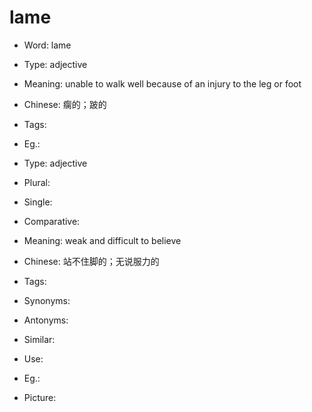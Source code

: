 # lame

- Word: lame

- Type: adjective
- Meaning: unable to walk well because of an injury to the leg or foot
- Chinese: 瘸的；跛的
- Tags: 
- Eg.: 

- Type: adjective
- Plural: 
- Single: 
- Comparative: 
- Meaning: weak and difficult to believe
- Chinese: 站不住脚的；无说服力的
- Tags: 
- Synonyms: 
- Antonyms: 
- Similar: 
- Use: 
- Eg.: 
- Picture: 

